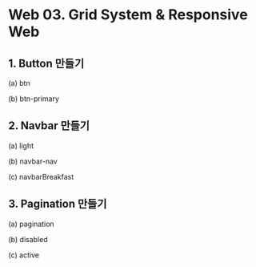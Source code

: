 # Web 03. Grid System & Responsive Web

## 1. Button 만들기

(a) btn

(b) btn-primary

## 2. Navbar 만들기

(a) light

(b) navbar-nav

(c) navbarBreakfast

## 3. Pagination 만들기

(a) pagination

(b) disabled

(c) active


